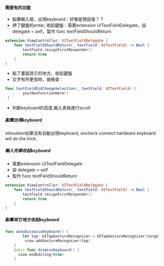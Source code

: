 #### 需要有的功能
- 點擊輸入框，出現keyboard：好像是預設值？？
- 押了鍵盤的enter, 收起鍵盤：需要extension UITextFieldDelegate，設 delegate = self，製作 func textFieldShouldReturn
```swift
extension ViewController: UITextFieldDelegate {
    func textFieldShouldReturn(_ textField: UITextField) -> Bool {
        textField.resignFirstResponder()
        return true
    }
}
```
- 點了畫面其它的地方，收起鍵盤
- 文字有所更改時，做檢查：
```Swift
func textFieldDidChangeSelection(_ textField: UITextField) {
        yourOwnFunctionHere()
 }
```
- 判斷keyboard的高度,輸入表格進行scroll





##### 點繫出現keyboard
stimulator如果沒有自動出現keyboard, uncheck connect hardware keyboard will do the trick.

##### 輸入完畢收起keyboard
- 需要extension UITextFieldDelegate
- 設 delegate = self
- 製作 func textFieldShouldReturn

```swift
extension ViewController: UITextFieldDelegate {
    func textFieldShouldReturn(_ textField: UITextField) -> Bool {
        textField.resignFirstResponder()
        return true
    }
}
```

##### 點擊其它地方收起keyboard

```Swift
func autoDissmissKeyboard() {
        let tap: UITapGestureRecognizer = UITapGestureRecognizer(target: self, action: #selector(dismissKeyboard))
         view.addGestureRecognizer(tap)
    }
    @objc func dismissKeyboard() {
      view.endEditing(true)
    }
```
